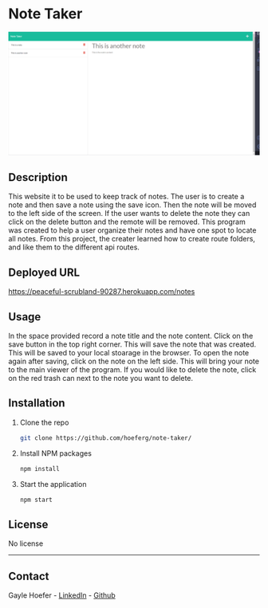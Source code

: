 # Note Taker

![screen shot](./assets/images/note-taker.png)

## Description

This website it to be used to keep track of notes. The user is to create a note and then save a note using the save icon. Then the note will be moved to the left side of the screen. If the user wants to delete the note they can click on the delete button and the remote will be removed. This program was created to help a user organize their notes and have one spot to locate all notes. From this project, the creater learned how to create route folders, and like them to the different api routes.

## Deployed URL

https://peaceful-scrubland-90287.herokuapp.com/notes

## Usage

In the space provided record a note title and the note content. Click on the save button in the top right corner. This will save the note that was created. This will be saved to your local stoarage in the browser. To open the note again after saving, click on the note on the left side. This will bring your note to the main viewer of the program. If you would like to delete the note, click on the red trash can next to the note you want to delete.

## Installation

1. Clone the repo
   ```sh
   git clone https://github.com/hoeferg/note-taker/
   ```
2. Install NPM packages
   ```sh
   npm install
   ```
3. Start the application
   ```sh
   npm start


## License

No license

---

## Contact
Gayle Hoefer - [LinkedIn](https://www.linkedin.com/in/gayle-hoefer-61a2a3124/) - [Github](https://github.com/hoeferg)
